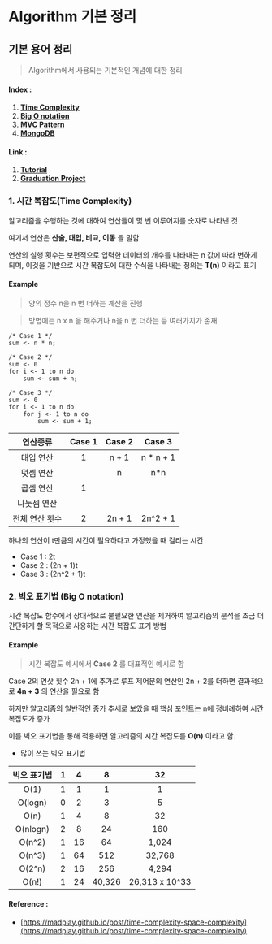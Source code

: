Algorithm 기본 정리
====================

## 기본 용어 정리

> Algorithm에서 사용되는 기본적인 개념에 대한 정리


#### Index :
1. [__Time Complexity__](#i1)
2. [__Big O notation__](#i2)
3. [__MVC Pattern__](#i5)
4. [__MongoDB__](#i3)

#### Link :
1. [__Tutorial__](./example2/README.md)
2. [__Graduation Project__](./graduation/README.md)

### 1. 시간 복잡도(Time Complexity) <a name="i1"/>

알고리즘을 수행하는 것에 대하여 연산들이 몇 번 이루어지를 숫자로 나타낸 것

여기서 연산은 **산술, 대입, 비교, 이동** 을 말함

연산의 실행 횟수는 보편적으로 입력한 데이터의 개수를 나타내는 n 값에 따라 변하게 되며, 이것을 기반으로 시간 복잡도에 대한 수식을 나타내는 정의는 **T(n)** 이라고 표기

#### Example

> 양의 정수 n을 n 번 더하는 계산을 진행

> 방법에는 n x n 을 해주거나 n을 n 번 더하는 등 여러가지가 존재


```
/* Case 1 */
sum <- n * n;

/* Case 2 */
sum <- 0
for i <- 1 to n do
	sum <- sum + n;

/* Case 3 */
sum <- 0
for i <- 1 to n do
	for j <- 1 to n do
		sum <- sum + 1;
```

|연산종류|Case 1|Case 2|Case 3|
|:-------:|:------:|:------:|:------:|
|대입 연산|1|n + 1|n * n + 1|
|덧셈 연산| |n|n*n|
|곱셈 연산|1| | |
|나눗셈 연산| | | |
|전체 연산 횟수|2|2n + 1|2n^2 + 1|

하나의 연산이 t만큼의 시간이 필요하다고 가정했을 때 걸리는 시간

- Case 1 : 2t
- Case 2 : (2n + 1)t
- Case 3 : (2n^2 + 1)t


### 2. 빅오 표기법 (Big O notation) <a name="i2"/>

시간 복잡도 함수에서 상대적으로 불필요한 연산을 제거하여 알고리즘의 분석을 조금 더 간단하게 할 목적으로 사용하는 시간 복잡도 표기 방법

#### Example

> 시간 복잡도 예시에서 **Case 2** 를 대표적인 예시로 함

Case 2의 연삿 횟수 2n + 1에 추가로 루프 제어문의 연산인 2n + 2를 더하면 결과적으로 **4n + 3** 의 연산을 필요로 함

하지만 알고리즘의 일반적인 증가 추세로 보았을 때 핵심 포인트는 n에 정비례하여 시간 복잡도가 증가

이를 빅오 표기법을 통해 적용하면 알고리즘의 시간 복잡도를 **O(n)** 이라고 함. 

- 많이 쓰는 빅오 표기법

|빅오 표기법|1|4|8|32|
|:----:|:-----:|:-----:|:----:|:-----:|
|O(1)|1|1|1|1|
|O(logn)|0|2|3|5|
|O(n)|1|4|8|32|
|O(nlogn)|2|8|24|160|
|O(n^2)|1|16|64|1,024|
|O(n^3)|1|64|512|32,768|
|O(2^n)|2|16|256|4,294|
|O(n!)|1|24|40,326|26,313 x 10^33|

#### Reference :

- [https://madplay.github.io/post/time-complexity-space-complexity](https://madplay.github.io/post/time-complexity-space-complexity)
